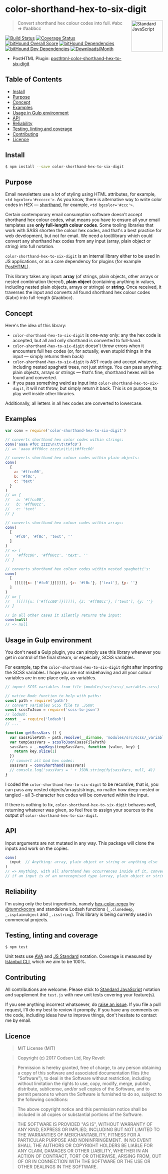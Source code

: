 # color-shorthand-hex-to-six-digit

<a href="https://standardjs.com" style="float: right; padding: 0 0 20px 20px;"><img src="https://cdn.rawgit.com/feross/standard/master/sticker.svg" alt="Standard JavaScript" width="100" align="right"></a>

> Convert shorthand hex colour codes into full. #abc => #aabbcc

[![Build Status][travis-img]][travis-url]
[![Coverage Status][cov-img]][cov-url]
[![bitHound Overall Score][overall-img]][overall-url]
[![bitHound Dependencies][deps-img]][deps-url]
[![bitHound Dev Dependencies][dev-img]][dev-url]
[![Downloads/Month][downloads-img]][downloads-url]

* PostHTML Plugin: [posthtml-color-shorthand-hex-to-six-digit](https://github.com/codsen/posthtml-color-shorthand-hex-to-six-digit)

## Table of Contents

<!-- START doctoc generated TOC please keep comment here to allow auto update -->
<!-- DON'T EDIT THIS SECTION, INSTEAD RE-RUN doctoc TO UPDATE -->


- [Install](#install)
- [Purpose](#purpose)
- [Concept](#concept)
- [Examples](#examples)
- [Usage in Gulp environment](#usage-in-gulp-environment)
- [API](#api)
- [Reliability](#reliability)
- [Testing, linting and coverage](#testing-linting-and-coverage)
- [Contributing](#contributing)
- [Licence](#licence)

<!-- END doctoc generated TOC please keep comment here to allow auto update -->

## Install

```sh
$ npm install --save color-shorthand-hex-to-six-digit
```

## Purpose

Email newsletters use a lot of styling using HTML attributes, for example, `<td bgcolor='#cccccc'>`. As you know, there is alternative way to write color codes in HEX — [shorthand](https://en.wikipedia.org/wiki/Web_colors#Shorthand_hexadecimal_form), for example, `<td bgcolor='#ccc'>`.

Certain contemporary email consumption software doesn't accept shorthand hex colour codes, what means you have to ensure all your email templates use **only full-length colour codes**. Some tooling libraries that work with SASS shorten the colour hex codes, and that's a best practice for web development, but not for email. We need a tool/library which could convert any shorthand hex codes from any input (array, plain object or string) into full notation.

`color-shorthand-hex-to-six-digit` is an internal library either to be used in JS applications, or as a core dependency for plugins (for example [PostHTML](https://github.com/codsen/posthtml-color-shorthand-hex-to-six-digit)).

This library takes any input: **array** (of strings, plain objects, other arrays or nested combination thereof), **plain object** (containing anything in values, including nested plain objects, arrays or strings) or **string**. Once received, it traverses the input and converts all found shorthand hex colour codes (#abc) into full-length (#aabbcc).

## Concept

Here's the idea of this library:
* `color-shorthand-hex-to-six-digit` is one-way only: any the hex code is accepted, but all and only shorthand is converted to full-hand.
* `color-shorthand-hex-to-six-digit` doesn't throw errors when it encounters full hex codes (or, for actually, even stupid things in the input — simply returns them back)
* `color-shorthand-hex-to-six-digit` is AST-ready and accept whatever, including nested spaghetti trees, not just strings. You can pass anything: plain objects, arrays or strings — that's fine, shorthand hexes will be found and converted.
* if you pass something weird as input into `color-shorthand-hex-to-six-digit`, it will not throw, but simply return it back. This is on purpose, to play well inside other libraries.

Additionally, all letters in all hex codes are converted to lowercase.

## Examples

```js
var conv = require('color-shorthand-hex-to-six-digit')

// converts shorthand hex color codes within strings:
conv('aaaa #f0c zzzz\n\t\t\t#fc0')
// => 'aaaa #ff00cc zzzz\n\t\t\t#ffcc00'

// converts shorthand hex colour codes within plain objects:
conv(
  {
    a: '#ffcc00',
    b: '#f0c',
    c: 'text'
  }
)
// => {
//   a: '#ffcc00',
//   b: '#ff00cc',
//   c: 'text'
// }

// converts shorthand hex colour codes within arrays:
conv(
  [
    '#fc0', '#f0c', 'text', ''
  ]
)
// => [
//   '#ffcc00', '#ff00cc', 'text', ''
// ]

// converts shorthand hex colour codes within nested spaghetti's:
conv(
  [
    [[[[[{x: ['#fc0']}]]]]], {z: '#f0c'}, ['text'], {y: ''}
  ]
)
// => [
//   [[[[[{x: ['#ffcc00']}]]]]], {z: '#ff00cc'}, ['text'], {y: ''}
// ]

// in all other cases it silently returns the input:
conv(null)
// => null

```

## Usage in Gulp environment

You don't need a Gulp plugin, you can simply use this library whenever you get in control of the final stream, or especially, SCSS variables.

For example, tap the `color-shorthand-hex-to-six-digit` right after importing the SCSS variables. I hope you are not misbehaving and all your colour variables are in one place only, as variables.

```js
// import SCSS variables from file (modules/src/scss/_variables.scss)

// native Node function to help with paths:
const path = require('path')
// convert variables SCSS file to .JSON:
const scssToJson = require('scss-to-json')
// lodash:
const _ = require('lodash')
// ...

function getScssVars () {
  var sassFilePath = path.resolve(__dirname, 'modules/src/scss/_variables.scss')
  var tempSassVars = scssToJson(sassFilePath)
  sassVars = _.mapKeys(tempSassVars, function (value, key) {
    return key.slice(1)
  })
  // convert all bad hex codes:
  sassVars = convShorthand(sassVars)
  // console.log('sassVars = ' + JSON.stringify(sassVars, null, 4))
}
```

I coded the `color-shorthand-hex-to-six-digit` to be recursive, that is, you can pass any nested objects/arrays/strings, no matter how deep-nested or tangled - all 3-character hex codes will be converted within the input.

If there is nothing to fix, `color-shorthand-hex-to-six-digit` behaves well, returning whatever was given, so feel free to assign your sources to the output of `color-shorthand-hex-to-six-digit`.

## API

Input arguments are not mutated in any way. This package will clone the inputs and work on the copies.

```js
conv(
  input  // Anything: array, plain object or string or anything else
)
// => Anything, with all shorthand hex occurrences inside of it, converted to full hand.
// if an input is of an unrecognised type (array, plain object or string), it will be returned without errors.
```

## Reliability

I'm using only the best ingredients, namely [hex-color-regex](https://www.npmjs.com/package/hex-color-regex) by [@tunnckocore](https://www.npmjs.com/~tunnckocore) and standalone Lodash functions (`_.clonedeep`, `_.isplainobject` and `_.isstring`). This library is being currently used in commercial projects.

## Testing, linting and coverage

```bash
$ npm test
```

Unit tests use [AVA](https://github.com/avajs/ava) and [JS Standard](https://standardjs.com) notation. Coverage is measured by [Istanbul CLI](https://www.npmjs.com/package/nyc), which we aim to be 100%.

## Contributing

All contributions are welcome. Please stick to [Standard JavaScript](https://standardjs.com) notation and supplement the `test.js` with new unit tests covering your feature(s).

If you see anything incorrect whatsoever, do [raise an issue](https://github.com/codsen/color-shorthand-hex-to-six-digit/issues). If you file a pull request, I'll do my best to review it promptly. If you have any comments on the code, including ideas how to improve things, don't hesitate to contact me by email.

## Licence

> MIT License (MIT)

> Copyright (c) 2017 Codsen Ltd, Roy Revelt

> Permission is hereby granted, free of charge, to any person obtaining a copy
of this software and associated documentation files (the "Software"), to deal
in the Software without restriction, including without limitation the rights
to use, copy, modify, merge, publish, distribute, sublicense, and/or sell
copies of the Software, and to permit persons to whom the Software is
furnished to do so, subject to the following conditions:

> The above copyright notice and this permission notice shall be included in all
copies or substantial portions of the Software.

> THE SOFTWARE IS PROVIDED "AS IS", WITHOUT WARRANTY OF ANY KIND, EXPRESS OR
IMPLIED, INCLUDING BUT NOT LIMITED TO THE WARRANTIES OF MERCHANTABILITY,
FITNESS FOR A PARTICULAR PURPOSE AND NONINFRINGEMENT. IN NO EVENT SHALL THE
AUTHORS OR COPYRIGHT HOLDERS BE LIABLE FOR ANY CLAIM, DAMAGES OR OTHER
LIABILITY, WHETHER IN AN ACTION OF CONTRACT, TORT OR OTHERWISE, ARISING FROM,
OUT OF OR IN CONNECTION WITH THE SOFTWARE OR THE USE OR OTHER DEALINGS IN THE
SOFTWARE.

[travis-img]: https://travis-ci.org/codsen/color-shorthand-hex-to-six-digit.svg?branch=master
[travis-url]: https://travis-ci.org/codsen/color-shorthand-hex-to-six-digit

[cov-img]: https://coveralls.io/repos/github/codsen/color-shorthand-hex-to-six-digit/badge.svg?branch=master
[cov-url]: https://coveralls.io/github/codsen/color-shorthand-hex-to-six-digit?branch=master

[overall-img]: https://www.bithound.io/github/codsen/color-shorthand-hex-to-six-digit/badges/score.svg
[overall-url]: https://www.bithound.io/github/codsen/color-shorthand-hex-to-six-digit

[deps-img]: https://www.bithound.io/github/codsen/color-shorthand-hex-to-six-digit/badges/dependencies.svg
[deps-url]: https://www.bithound.io/github/codsen/color-shorthand-hex-to-six-digit/master/dependencies/npm

[dev-img]: https://www.bithound.io/github/codsen/color-shorthand-hex-to-six-digit/badges/devDependencies.svg
[dev-url]: https://www.bithound.io/github/codsen/color-shorthand-hex-to-six-digit/master/dependencies/npm

[downloads-img]: https://img.shields.io/npm/dm/color-shorthand-hex-to-six-digit.svg
[downloads-url]: https://www.npmjs.com/package/color-shorthand-hex-to-six-digit
